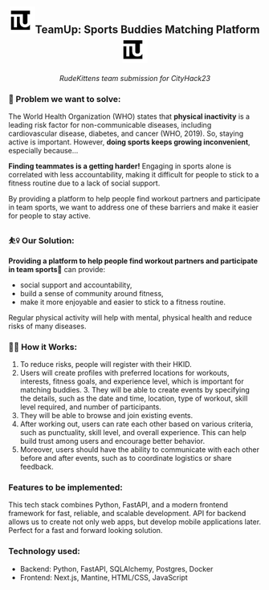 <h2 align="center"> 
<img src="TeamUp.png" width="50" alt="accessibility text">TeamUp: Sports Buddies Matching Platform<img src="TeamUp.png" width="50" alt="accessibility text">
</h2>

<p align="center">
  <em>RudeKittens team submission for CityHack23</em>
</p>

### 🧘 Problem we want to solve:

The World Health Organization (WHO) states that **physical inactivity** is a leading risk factor for non-communicable diseases, including cardiovascular disease, diabetes, and cancer (WHO, 2019). So, staying active is important. However, **doing sports keeps growing inconvenient**, especially because... 

**Finding teammates is a getting harder!** Engaging in sports alone is correlated with less accountability, making it difficult for people to stick to a fitness routine due to a lack of social support.

By providing a platform to help people find workout partners and participate in team sports, we want to address one of these barriers and make it easier for people to stay active.

### ⛹️‍♀️ Our Solution:

**Providing a platform to help people find workout partners and participate in team sports🏐** can provide:
- social support and accountability,
- build a sense of community around fitness, 
- make it more enjoyable and easier to stick to a fitness routine. 

Regular physical activity will help with mental, physical health and reduce risks of many diseases.

### 🧗🏻 How it Works: 

1. To reduce risks, people will register with their HKID. 
2. Users will create profiles with preferred locations for workouts, interests, fitness goals, and experience level, which is important for matching buddies. 3. They will be able to create events by specifying the details, such as the date and time, location, type of workout, skill level required, and number of participants.
4. They will be able to browse and join existing events.
5. After working out, users can rate each other based on various criteria, such as punctuality, skill level, and overall experience. This can help build trust among users and encourage better behavior. 
6. Moreover, users should have the ability to communicate with each other before and after events, such as to coordinate logistics or share feedback.

### Features to be implemented: 

This tech stack combines Python, FastAPI, and a modern frontend framework for fast, reliable, and scalable development. API for backend allows us to create not only web apps, but develop mobile applications later. Perfect for a fast and forward looking solution.

### Technology used:

- Backend: Python, FastAPI, SQLAlchemy, Postgres, Docker 
- Frontend: Next.js, Mantine, HTML/CSS, JavaScript 



